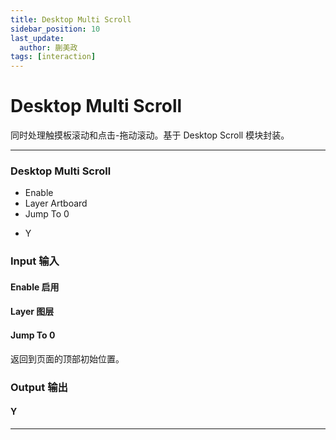 ```yaml
---
title: Desktop Multi Scroll
sidebar_position: 10
last_update:
  author: 蒯美政
tags: [interaction]
---
```


# Desktop Multi Scroll

同时处理触摸板滚动和点击-拖动滚动。基于 Desktop Scroll 模块封装。

---

<div className="patch-container">
    <div className="patch processor">
        <h3>Desktop Multi Scroll</h3>
        <ul className="inputs">
            <li>Enable <span className="checkbox-off"></span></li>
            <li>Layer <span>Artboard</span></li>
            <li>Jump To 0 <span className="patch-pulse-preview"><span className="dot"></span></span></li>
        </ul>
        <ul className="outputs">
            <li>Y <span></span></li> 
        </ul>
    </div>
</div>

<div className="port-descriptions">
<div className="inputs">

### Input 输入

#### Enable 启用

#### Layer 图层

#### Jump To 0

返回到页面的顶部初始位置。

</div>
<div className="outputs">

### Output 输出

#### Y

</div>
</div>

---
